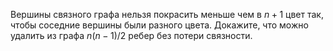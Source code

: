 Вершины связного графа нельзя покрасить меньше чем в $n+1$ цвет так, чтобы соседние вершины были разного цвета.
Докажите, что можно удалить из графа $n(n-1)/2$ ребер без потери связности.